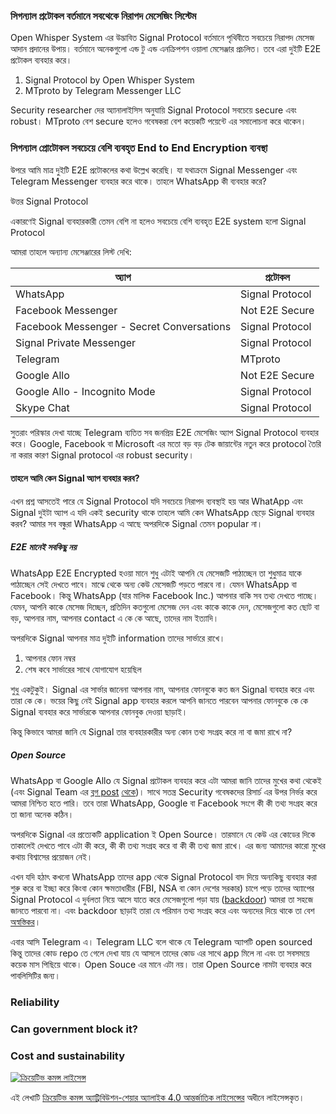 <!-- # আমাদের অনলাইনে মেসেজ আদান প্রদান কতটা নিরাপদ? -->
### সিগন্যাল প্রটোকল বর্তমানে সবথেকে নিরাপদ মেসেজিং সিস্টেম

Open Whisper System এর উদ্ভাবিত Signal Protocol বর্তমানে পৃথিবীতে সবচেয়ে নিরাপদ
মেসেজ আদান প্রদানের উপায়। বর্তমানে অনেকগুলো এন্ড টু এন্ড এনক্রিপশন ওয়ালা
মেসেঞ্জার প্রচলিত। তবে এরা দুইটি E2E প্রটোকল ব্যবহার করে। 

1. Signal Protocol by Open Whisper System
1. MTproto by Telegram Messenger LLC

Security researcher দের অ্যানালাইসিস অনুযায়ি Signal Protocol সবচেয়ে secure এবং
robust। MTproto বেশ secure হলেও গবেষকরা বেশ কয়েকটি পয়েন্টে এর সমালোচনা করে
থাকেন।

### সিগন্যাল প্রোটোকল সবচেয়ে বেশি ব্যবহৃত End to End Encryption ব্যবস্থা

উপরে আমি মাত্র দুইটি E2E প্রটোকলের কথা উল্লেখ করেছি। যা যথাক্রমে Signal
Messenger এবং Telegram Messenger ব্যবহার করে থাকে। তাহলে WhatsApp কী ব্যবহার
করে?

উত্তর Signal Protocol

একারণেই Signal ব্যবহারকারী তেমন বেশি না হলেও সবচেয়ে বেশি ব্যবহৃত E2E system হলো
Signal Protocol

আমরা তাহলে অন্যান্য মেসেঞ্জারের লিস্ট দেখি:



| অ্যাপ                                     | প্রটোকল         |
| ----------------------------------------- | --------------- |
| WhatsApp                                  | Signal Protocol |
| Facebook Messenger                        | Not E2E Secure  |
| Facebook Messenger - Secret Conversations | Signal Protocol |
| Signal Private Messenger                  | Signal Protocol |
| Telegram                                  | MTproto         |
| Google Allo                               | Not E2E Secure  |
| Google Allo - Incognito Mode              | Signal Protocol |
| Skype Chat                                | Signal Protocol |


সুতরাং পরিস্কার দেখা যাচ্ছে Telegram ব্যতিত সব জনপ্রিয় E2E মেসেজিং অ্যাপ Signal
Protocol ব্যবহার করে। Google, Facebook বা Microsoft এর মতো বড় বড় টেক জায়ান্টের
নতুন করে protocol তৈরি না করার কারণ Signal protocol এর robust security।

#### তাহলে আমি কেন Signal অ্যাপ ব্যবহার করব?
এখন প্রশ্ন আসতেই পারে যে Signal Protocol যদি সবচেয়ে নিরাপদ ব্যবস্থাই হয় আর
WhatApp এবং Signal দুইটা অ্যাপ এ যদি একই security থাকে তাহলে আমি কেন WhatsApp
ছেড়ে Signal ব্যবহার করব? আমার সব বন্ধুরা WhatsApp এ আছে অপরদিকে Signal তেমন
popular না।

##### E2E মানেই সবকিছু নয়
WhatsApp E2E Encrypted হওয়া মানে শুধু এটাই আপনি যে মেসেজটি পাঠাচ্ছেন তা
শুধুমাত্র যাকে পাঠাচ্ছেন সেই দেখতে পাবে। মাঝে থেকে অন্য কেউ মেসেজটি পড়তে পারবে
না। যেমন WhatsApp বা Facebook। কিন্তু WhatsApp (যার মালিক Facebook Inc.) আপনার
বাকি সব তথ্য দেখতে পাচ্ছে। যেমন, আপনি কাকে মেসেজ দিচ্ছেন, প্রতিদিন কতগুলো মেসেজ
দেন এবং কাকে কাকে দেন, মেসেজগুলো কত ছোট বা বড়, আপনার নাম, আপনার contact এ কে কে
আছে, তাদের নাম ইত্যাদি।

অপরদিকে Signal আপনার মাত্র দুইটি information তাদের সার্ভারে রাখে।


1. আপনার ফোন নম্বর
1. শেষ কবে সার্ভারের সাথে যোগাযোগ হয়েছিল 


শুধু একটুকুই। Signal এর সার্ভার জানেনা আপনার নাম, আপনার ফোনবুকে কত জন Signal
ব্যবহার করে এবং তারা কে কে। ভয়ের কিছু নেই Signal app ব্যবহার করলে আপনি জানতে
পারবেন আপনার ফোনবুকে কে কে Signal ব্যবহার করে সার্ভারকে আপনার ফোনবুক দেওয়া
ছাড়াই।

কিন্তু কিভাবে আমরা জানি যে Signal তার ব্যবহারকারীর অন্য কোন তথ্য সংগ্রহ করে না
বা জমা রাখে না?

##### Open Source
WhatsApp বা Google Allo যে Signal প্রটোকল ব্যবহার করে এটা আমরা জানি তাদের মুখের
কথা থেকেই (এবং Signal Team এর  [ব্লগ
post](https://signal.org/blog/whatsapp-complete/)
[থেকে](https://signal.org/blog/allo/))। সাথে সতন্ত্র Security গবেষকদের রিসার্চ
এর উপর নির্ভর করে আমরা নিশ্চিত হতে পারি। তবে তারা WhatsApp, Google বা Facebook
সংগে কী কী তথ্য সংগ্রহ করে তা জানা অনেক কঠিন। 

অপরদিকে Signal এর প্রত্যেকটি application ই Open Source। তারমানে যে কেউ এর কোডের
দিকে তাকালেই দেখতে পাবে এটা কী করে, কী কী তথ্য সংগ্রহ করে বা কী কী তথ্য জমা
রাখে। এর জন্য আমাদের কারো মুখের কথায় বিশ্বাসের প্রয়োজন নেই।

এখন যদি হঠাৎ কখনো WhatsApp তাদের app থেকে Signal Protocol বাদ দিয়ে অন্যকিছু
ব্যবহার করা শুরু করে বা ইচ্ছা করে কিংবা কোন ক্ষমতাধারীর (FBI, NSA বা কোন দেশের
সরকার) চাপে পড়ে তাদের অ্যাাপের Signal Protocol এ দুর্বলতা নিয়ে আসে যাতে করে
মেসেজগুলো পড়া যায়
([backdoor](https://en.wikipedia.org/wiki/Backdoor_(computing))) আমরা তা সহজে
জানতে পারবো না। এবং backdoor ছাড়াই তারা যে পরিমান তথ্য সংগ্রহ করে এবং অন্যদের
দিয়ে থাকে তা বেশ
[অস্বস্তিকর](https://www.forbes.com/sites/thomasbrewster/2017/01/22/whatsapp-facebook-backdoor-government-data-request/#2e73896a1030)।

এবার আসি Telegram এ। Telegram LLC বলে থাকে যে Telegram অ্যাপটি open sourced
কিন্তু তাদের কোড repo তে গেলে দেখা যায় যে আসলে তাদের কোড এর সাথে app মিলে না এবং
তা সবসময়ে কয়েক মাস পিছিয়ে থাকে। Open Souce এর মানে এটা নয়। তারা Open Source
নামটা ব্যবহার করে পাবলিসিটির জন্য।

### Reliability
### Can government block it?
### Cost and sustainability

[![ক্রিয়েটিভ কমন্স
লাইসেন্স](https://i.creativecommons.org/l/by-sa/4.0/88x31.png)](http://creativecommons.org/licenses/by-sa/4.0/)

এই লেখাটি [ক্রিয়েটিভ কমন্স অ্যাট্রিবিউশন-শেয়ার অ্যালাইক 4.0 আন্তর্জাতিক
লাইসেন্সের](http://creativecommons.org/licenses/by-sa/4.0/) অধীনে লাইসেন্সকৃত।